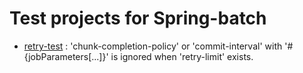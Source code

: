 # Test projects for Spring-batch
- [retry-test](tree/master/batch-retry-test) : 'chunk-completion-policy' or 'commit-interval' with '#{jobParameters[...]}' is ignored when 'retry-limit' exists.

